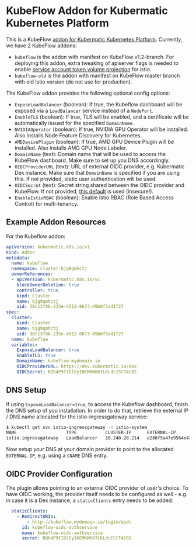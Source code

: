 # KubeFlow Addon for Kubermatic Kubernetes Platform
This is a KubeFlow [addon for Kubermatic Kubernetes Platform](https://docs.kubermatic.com/kubermatic/master/advanced/addons/).
Currently, we have 2 KubeFlow addons:
- `kubeflow` is the addon with manifest on KubeFlow v1.2-branch. For deploying this addon, extra tweaking of apiserver flags is needed to enable [service account token volume projection](https://kubernetes.io/docs/tasks/configure-pod-container/configure-service-account/#service-account-token-volume-projection) for istio.
- `kubeflow-old` is the addon with manifest on KubeFlow master branch with old Istio version (do not use for production).

The KubeFlow addon provides the following optional config options:
- `ExposeLoadBalancer` (boolean): If true, the Kubeflow dashboard will be exposed via a `LoadBalancer` service instead of a `NodePort`.
- `EnableTLS` (boolean): If true, TLS will be enabled, and a certificate will be automatically issued for the specified `DomainName`.
- `NVIDIAOperator` (boolean): If true, NVIDIA GPU Operator will be installed. Also installs Node Feature Discovery for Kubernetes.
- `AMDDevicePlugin` (boolean): If true, AMD GPU Device Plugin will be installed. Also installs AMG GPU Node Labeler.
- `DomainName` (text): Domain name that will be used to access the KubeFlow dashboard. Make sure to set up you DNS accordingly.
- `OIDCProviderURL` (text): URL of external OIDC provider, e.g. Kubermatic Dex instance. Make sure that `DomainName` is specified if you are using this. If not provided, static user authentication will be used.
- `OIDCSecret` (text): Secret string shared between the OIDC provider and KubeFlow. If not provided, [this default](https://github.com/kubeflow/manifests/blob/master/istio/oidc-authservice/base/params.env#L5) is used (insecure!).
- `EnableIstioRBAC` (boolean): Enable Istio RBAC (Role Based Access Control) for multi-tenancy.

## Example Addon Resources
For the Kubeflow addon:
```yaml
apiVersion: kubermatic.k8s.io/v1
kind: Addon
metadata:
  name: kubeflow
  namespace: cluster-bjg9qmhctj
  ownerReferences:
  - apiVersion: kubermatic.k8s.io/v1
    blockOwnerDeletion: true
    controller: true
    kind: Cluster
    name: bjg9qmhctj
    uid: 30c13f8b-235e-4512-8673-d9b0f3a41f27
spec:
  cluster:
    kind: Cluster
    name: bjg9qmhctj
    uid: 30c13f8b-235e-4512-8673-d9b0f3a41f27
  name: kubeflow
  variables:
    ExposeLoadBalancer: true
    EnableTLS: true
    DomainName: kubeflow.mydomain.io
    OIDCProviderURL: https://dev.kubermatic.io/dex
    OIDCSecret: NQh4P9fIDlEyI6EMKW66TLKLdcIStT4C02
```

## DNS Setup
If using `ExposeLoadBalancer=true`, to access the Kubeflow dashboard, finish the DNS setup of you installation. In order to do that, retrieve the external IP / DNS name allocated for the istio-ingressgateway service:
```bash
$ kubectl get svc istio-ingressgateway -n istio-system
NAME                   TYPE           CLUSTER-IP      EXTERNAL-IP                                                                  PORT(S)                                                                                                                                      AGE
istio-ingressgateway   LoadBalancer   10.240.28.214   a286f5a47e9564e43ab4165039e58e5e-1598660756.eu-central-1.elb.amazonaws.com   15020:31655/TCP,80:31380/TCP,443:31390/TCP,31400:31400/TCP,15029:32743/TCP,15030:30831/TCP,15031:32599/TCP,15032:30819/TCP,15443:31158/TCP   21m
```
Now setup your DNS at your domain provider to point to the allocated `EXTERNAL-IP`, e.g. using a `CNAME` DNS entry.

## OIDC Provider Configuration
The plugin allows pointing to an external OIDC provider of user's choice. To have OIDC working, the provider itself needs to be configured as well - e.g. in case it is a Dex instance, a `staticClients` entry needs to be added:
```yaml
  staticClients:
    - RedirectURIs:
        - http://kubeflow.mydomain.io/login/oidc
      id: kubeflow-oidc-authservice
      name: kubeflow-oidc-authservice
      secret: NQh4P9fIDlEyI6EMKW66TLKLdcIStT4C02
```
